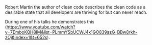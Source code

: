 Robert Martin the author of clean code describes the clean code as a desirable state that all developers are thriving for but can never reach.

During one of his talks he demonstrates this (https://www.youtube.com/watch?v=7EmboKQH8lM&list=PLmmYSbUCWJ4x1GO839azG_BBw8rkh-zOj&index=1&t=652s).